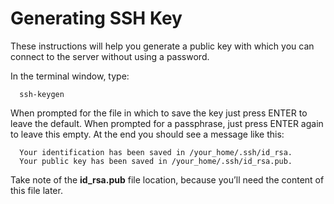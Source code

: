 # Generating SSH Key

These instructions will help you generate a public key with which you can connect to the server without using a password.

In the terminal window, type:

```text
  ssh-keygen
```

When prompted for the file in which to save the key just press ENTER to leave the default. When prompted for a passphrase, just press ENTER again to leave this empty. At the end you should see a message like this:

```text
  Your identification has been saved in /your_home/.ssh/id_rsa. 
  Your public key has been saved in /your_home/.ssh/id_rsa.pub.
```

Take note of the **id\_rsa.pub** file location, because you’ll need the content of this file later.

